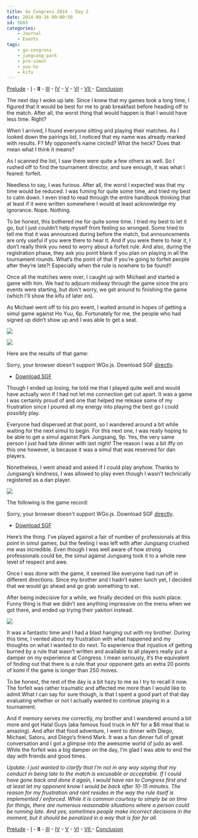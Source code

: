 ```yaml
---
title: Go Congress 2014 - Day 2
date: 2014-09-26 09:00:50
id: 5665
categories:
	- Journal
	- Events
tags:
	- go-congress
	- jungsang-park
	- pro-simul
	- yuu-ho
	- kifu
---
```


[Prelude](http://www.bengozen.com/go-congress-2014-prelude/ "Go Congress 2014 — Prelude") - [I](http://www.bengozen.com/go-congress-2014-day-1/ "Go Congress 2014 — Day 1") - **II** - [III](http://www.bengozen.com/go-congress-2014-day-3/ "Go Congress 2014 — Day 3") - [IV](http://www.bengozen.com/go-congress-2014-day-4/ "Go Congress 2014 — Day 4") - [V](http://www.bengozen.com/go-congress-2014-day-5/ "Go Congress 2014 — Day 5") - [VI](http://www.bengozen.com/go-congress-2014-day-6/ "Go Congress 2014 — Day 6") - [VII ](http://www.bengozen.com/go-congress-2014-day-7/ "Go Congress 2014 — Day 7")- [Conclusion](http://www.bengozen.com/go-congress-2014-conclusion/ "Go Congress 2014 — Conclusion")

The next day I woke up late. Since I knew that my games took a long time, I figured that it would be best for me to grab breakfast before heading off to the match. After all, the worst thing that would happen is that I would have less time. Right?

When I arrived, I found everyone sitting and playing their matches. As I looked down the pairings list, I noticed that my name was already marked with results. F? My opponent’s name circled? What the heck? Does that mean what I think it means?

As I scanned the list, I saw there were quite a few others as well. So I rushed off to find the tournament director, and sure enough, it was what I feared: forfeit.

<!--more-->

Needless to say, I was furious. After all, the worst I expected was that my time would be reduced. I was fuming for quite some time, and tried my best to calm down. I even tried to read through the entire handbook thinking that at least if it were written somewhere I would at least acknowledge my ignorance. Nope. Nothing.

To be honest, this bothered me for quite some time. I tried my best to let it go, but I just couldn’t help myself from feeling so wronged. Some tried to tell me that it was announced during before the match, but announcements are only useful if you were there to hear it. And if you were there to hear it, I don’t really think you need to worry about a forfeit rule. And also, during the registration phase, they ask you point blank if you plan on playing in all the tournament rounds. What’s the point of that if you’re going to forfeit people after they’re late?! Especially when the rule is nowhere to be found!!

Once all the matches were over, I caught up with Michael and started a game with him. We had to adjourn midway through the game since the pro events were starting, but don't worry, we get around to finishing the game (which I'll show the kifu of later on).

As Michael went off to his pro event, I waited around in hopes of getting a simul game against Ho Yuu, 6p. Fortunately for me, the people who had signed up didn’t show up and I was able to get a seat.

![](/images/2014/09/2014GC-D02-03.jpg)

![](/images/2014/09/2014GC-D02-08.jpg)

Here are the results of that game:

<article>
	<section data-wgo="/kifu/2014/2014.08.11-US-Go-Congress-Ho-Yuu-6p.sgf" data-wgo-enablewheel="false" style="width: 100%">
	  <p>Sorry, your browser doesn't support WGo.js. Download SGF <a href="/kifu/2014/2014.08.11-US-Go-Congress-Ho-Yuu-6p.sgf">directly</a>.</p>
	</section>
	<div><ul><li><a href="/kifu/2014/2014.08.11-US-Go-Congress-Ho-Yuu-6p.sgf">Download SGF</a></li></ul></div>
</article>

Though I ended up losing, he told me that I played quite well and would have actually won if I had not let me connection get cut apart. It was a game I was certainly proud of and one that helped me release some of my frustration since I poured all my energy into playing the best go I could possibly play.

Everyone had dispersed at that point, so I wandered around a bit while waiting for the next simul to begin. For this next one, I was really hoping to be able to get a simul against Park Jungsang, 9p. Yes, the very same person I just had late dinner with last night! The reason I was a bit iffy on this one however, is because it was a simul that was reserved for dan players.

Nonetheless, I went ahead and asked if I could play anyhow. Thanks to Jungsang’s kindness, I was allowed to play even though I wasn’t technically registered as a dan player.

![](/images/2014/09/2014GC-D02-16.jpg)

The following is the game record:

<article>
	<section data-wgo="/kifu/2014/2014.08.11-US-Go-Congress-Jungsang-Park-9p.sgf" data-wgo-enablewheel="false" style="width: 100%">
	  <p>Sorry, your browser doesn't support WGo.js. Download SGF <a href="/kifu/2014/2014.08.11-US-Go-Congress-Jungsang-Park-9p.sgf">directly</a>.</p>
	</section>
	<div><ul><li><a href="/kifu/2014/2014.08.11-US-Go-Congress-Jungsang-Park-9p.sgf">Download SGF</a></li></ul></div>
</article>

Here’s the thing. I’ve played against a fair of number of professionals at this point in simul games, but the feeling I was left with after Jungsang crushed me was incredible. Even though I was well aware of how strong professionals could be, the simul against Jungsang took it to a whole new level of respect and awe.

Once I was done with the game, it seemed like everyone had run off in different directions. Since my brother and I hadn’t eaten lunch yet, I decided that we would go ahead and go grab something to eat.

After being indecisive for a while, we finally decided on this sushi place. Funny thing is that we didn’t see anything impressive on the menu when we got there, and ended up trying their yakitori instead.

![](/images/2014/09/2014GC-D02-19.jpg)

It was a fantastic time and I had a blast hanging out with my brother. During this time, I vented about my frustration with what happened and my thoughts on what I wanted to do next. To experience that injustice of getting burned by a rule that wasn’t written and available to all players really put a damper on my experience at Congress. I mean seriously, it’s the equivalent of finding out that there is a rule that your opponent gets an extra 20 points of komi if the game is longer than 250 moves.

To be honest, the rest of the day is a bit hazy to me as I try to recall it now. The forfeit was rather traumatic and affected me more than I would like to admit.What I can say for sure though, is that I spent a good part of that day evaluating whether or not I actually wanted to continue playing in a tournament.

And if memory serves me correctly, my brother and I wandered around a bit more and got Halal Guys (aka famous food truck in NY for a $6 meal that is amazing). And after that food adventure, I went to dinner with Diego, Michael, Satoru, and Diego’s friend Mark. It was a fun dinner full of great conversation and I got a glimpse into the awesome world of judo as well. While the forfeit was a big damper on the day, I’m glad I was able to end the day with friends and good times.

_Update: I just wanted to clarify that I'm not in any way saying that my conduct in being late to the match is excusable or acceptable. If I could have gone back and done it again, I would have ran to Congress first and at least let my opponent know I would be back after 10-15 minutes. The reason for my frustration and rant resides in the way the rule itself is implemented / enforced. While it is common courtesy to simply be on time for things, there are numerous reasonable situations where a person could be running late. And yes, sometimes people make incorrect decisions in the moment, but it should be penalized in a way that is fair for all._

[Prelude](http://www.bengozen.com/go-congress-2014-prelude/ "Go Congress 2014 — Prelude") - [I](http://www.bengozen.com/go-congress-2014-day-1/ "Go Congress 2014 — Day 1") - **II** - [III](http://www.bengozen.com/go-congress-2014-day-3/ "Go Congress 2014 — Day 3") - [IV](http://www.bengozen.com/go-congress-2014-day-4/ "Go Congress 2014 — Day 4") - [V](http://www.bengozen.com/go-congress-2014-day-5/ "Go Congress 2014 — Day 5") - [VI](http://www.bengozen.com/go-congress-2014-day-6/ "Go Congress 2014 — Day 6") - [VII ](http://www.bengozen.com/go-congress-2014-day-7/ "Go Congress 2014 — Day 7")- [Conclusion](http://www.bengozen.com/go-congress-2014-conclusion/ "Go Congress 2014 — Conclusion")